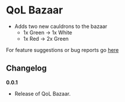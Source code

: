 # QoL Bazaar

- Adds two new cauldrons to the bazaar
	- 1x Green -> 1x White
	- 1x Red -> 2x Green

For feature suggestions or bug reports go [here](https://github.com/Faustvii/R2Mods/issues)

## Changelog

**0.0.1**

* Release of QoL Bazaar.
